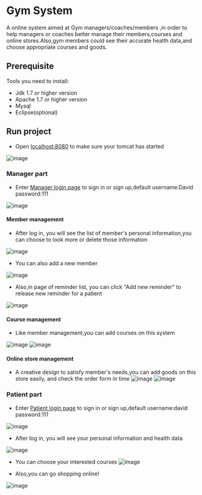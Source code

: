 # Gym System
A online system aimed at Gym managers/coaches/members ,in order to help managers or coaches better manage their members,courses and online stores.Also,gym members could see their accurate health data,and choose appropriate courses and goods.

## Prerequisite
Tools you need to install:
* Jdk 1.7 or higher version
* Apache 1.7 or higher version
* Mysql
* Eclipse(optional)

## Run project
* Open [localhost:8080](http://localhost:8080) to make sure your tomcat has started

![image](https://github.com/DAL185/Gym-System/blob/master/Gym%20Management/screeenshot-Learning/localhost.PNG)

### Manager part

* Enter [Manager login page](http://localhost:8080/Learning/admin-login.html) to sign in or sign up,default username:David password:111

![image](https://github.com/DAL185/Gym-System/blob/master/Gym%20Management/screeenshot-Learning/admin-login.PNG)

#### Member management

* After log in, you will see the list of member's personal information,you can choose to look more or delete those information

![image](https://github.com/DAL185/Gym-System/blob/master/Gym%20Management/screeenshot-Learning/memberlist.PNG)

* You can also add a new member

![image](https://github.com/DAL185/Gym-System/blob/master/Gym%20Management/screeenshot-Learning/addmember.PNG)

* Also,in page of reminder list, you can click "Add new reminder" to release new reminder for a patient

![image](https://github.com/DAL185/david_reminder/blob/master/reminder/Screenshot-Reminder/addreminder.PNG)

#### Course management

* Like member management,you can add courses on this system

![image](https://github.com/DAL185/Gym-System/blob/master/Gym%20Management/screeenshot-Learning/addcourse.PNG)
![image](https://github.com/DAL185/Gym-System/blob/master/Gym%20Management/screeenshot-Learning/admin-courselist.PNG)

#### Online store management

* A creative design to satisfy member's needs,you can add goods on this store easily, and check the order form in time
![image](https://github.com/DAL185/Gym-System/blob/master/Gym%20Management/screeenshot-Learning/admin-goods.PNG)
![image](https://github.com/DAL185/Gym-System/blob/master/Gym%20Management/screeenshot-Learning/orderform.PNG)

### Patient part
* Enter [Patient login page](http://localhost:8080/Learning/admin-guest_login.html) to sign in or sign up,default username:david password:111

![image](https://github.com/DAL185/Gym-System/blob/master/Gym%20Management/screeenshot-Learning/guest_login.PNG)

* After log in, you will see your personal information and health data

![image](https://github.com/DAL185/Gym-System/blob/master/Gym%20Management/screeenshot-Learning/guest_memberlist.PNG)

* You can choose your interested courses
![image](https://github.com/DAL185/Gym-System/blob/master/Gym%20Management/screeenshot-Learning/admin-courselist.PNG)

* Also,you can go shopping online!

![image](https://github.com/DAL185/Gym-System/blob/master/Gym%20Management/screeenshot-Learning/guest_checkout.PNG)
